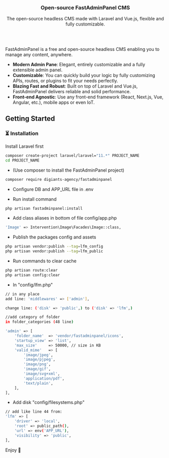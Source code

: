 <h3 align="center">Open-source FastAdminPanel CMS</h3>
<p align="center">The open-source headless CMS made with Laravel and Vue.js, flexible and fully customizable.</p>

<br />



<br>

FastAdminPanel is a free and open-source headless CMS enabling you to manage any content, anywhere.

- **Modern Admin Pane**: Elegant, entirely customizable and a fully extensible admin panel.
- **Customizable**: You can quickly build your logic by fully customizing APIs, routes, or plugins to fit your needs perfectly.
- **Blazing Fast and Robust**: Built on top of Laravel and Vue.js, FastAdminPanel delivers reliable and solid performance.
- **Front-end Agnostic**: Use any front-end framework (React, Next.js, Vue, Angular, etc.), mobile apps or even IoT.

## Getting Started

### ⏳ Installation

Install Laravel first


```bash
composer create-project laravel/laravel="11.*" PROJECT_NAME
cd PROJECT_NAME
```

- (Use composer to install the FastAdminPanel project)

```bash
composer require digiants-agency/fastadminpanel
```

- Configure DB and APP_URL file in .env

- Run install command

```bash
php artisan fastadminpanel:install
```

- Add class aliases in bottom of file config/app.php
```bash
'Image' => Intervention\Image\Facades\Image::class,
```

- Publish the packages config and assets
```bash
php artisan vendor:publish --tag=lfm_config 
php artisan vendor:publish --tag=lfm_public
```

- Run commands to clear cache
```bash
php artisan route:clear
php artisan config:clear
```

- In "config/lfm.php"
```bash
// in any place
add line: 'middlewares' => ['admin'],

change line: ('disk' => 'public',) to ('disk' => 'lfm',)

//add category of folder
in folder_categories (48 line)

'admin' => [
    'folder_name'  => 'vendor/fastadminpanel/icons',
    'startup_view' => 'list',
    'max_size'     => 50000, // size in KB
    'valid_mime'   => [
        'image/jpeg',
        'image/pjpeg',
        'image/png',
        'image/gif',
        'image/svg+xml',
        'application/pdf',
        'text/plain',
    ],
],
```

- Add disk "config/filesystems.php"
```bash
// add like line 44 from:
'lfm' => [
    'driver' => 'local',
    'root' => public_path(),
    'url' => env('APP_URL'),
    'visibility' => 'public',
],
```


Enjoy 🎉
